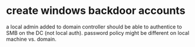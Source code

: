 # create windows backdoor accounts
a local admin added to domain controller should be able to authentice to SMB on the DC (not local auth).
password policy might be different on local machine vs. domain.

